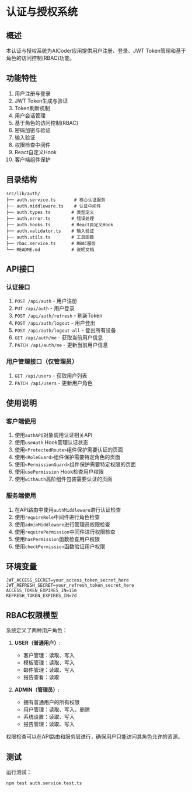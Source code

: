 # 认证与授权系统

## 概述

本认证与授权系统为AICoder应用提供用户注册、登录、JWT Token管理和基于角色的访问控制(RBAC)功能。

## 功能特性

1. 用户注册与登录
2. JWT Token生成与验证
3. Token刷新机制
4. 用户会话管理
5. 基于角色的访问控制(RBAC)
6. 密码加密与验证
7. 输入验证
8. 权限检查中间件
9. React自定义Hook
10. 客户端组件保护

## 目录结构

```
src/lib/auth/
├── auth.service.ts       # 核心认证服务
├── auth.middleware.ts    # 认证中间件
├── auth.types.ts        # 类型定义
├── auth.error.ts        # 错误处理
├── auth.hooks.ts        # React自定义Hook
├── auth.validator.ts    # 输入验证
├── auth.utils.ts        # 工具函数
├── rbac.service.ts      # RBAC服务
└── README.md            # 说明文档
```

## API接口

### 认证接口

1. `POST /api/auth` - 用户注册
2. `PUT /api/auth` - 用户登录
3. `POST /api/auth/refresh` - 刷新Token
4. `POST /api/auth/logout` - 用户登出
5. `POST /api/auth/logout-all` - 登出所有设备
6. `GET /api/auth/me` - 获取当前用户信息
7. `PATCH /api/auth/me` - 更新当前用户信息

### 用户管理接口（仅管理员）

1. `GET /api/users` - 获取用户列表
2. `PATCH /api/users` - 更新用户角色

## 使用说明

### 客户端使用

1. 使用`authAPI`对象调用认证相关API
2. 使用`useAuth` Hook管理认证状态
3. 使用`<ProtectedRoute>`组件保护需要认证的页面
4. 使用`<RoleGuard>`组件保护需要特定角色的页面
5. 使用`<PermissionGuard>`组件保护需要特定权限的页面
6. 使用`usePermission` Hook检查用户权限
7. 使用`withAuth`高阶组件包装需要认证的页面

### 服务端使用

1. 在API路由中使用`authMiddleware`进行认证检查
2. 使用`requireRole`中间件进行角色检查
3. 使用`adminMiddleware`进行管理员权限检查
4. 使用`requirePermission`中间件进行权限检查
5. 使用`hasPermission`函数检查用户权限
6. 使用`checkPermission`函数验证用户权限

## 环境变量

```
JWT_ACCESS_SECRET=your_access_token_secret_here
JWT_REFRESH_SECRET=your_refresh_token_secret_here
ACCESS_TOKEN_EXPIRES_IN=15m
REFRESH_TOKEN_EXPIRES_IN=7d
```

## RBAC权限模型

系统定义了两种用户角色：

1. **USER（普通用户）**:
   - 客户管理：读取、写入
   - 模板管理：读取、写入
   - 邮件管理：读取、写入
   - 报告查看：读取

2. **ADMIN（管理员）**:
   - 拥有普通用户的所有权限
   - 用户管理：读取、写入、删除
   - 系统设置：读取、写入
   - 报告管理：读取、写入

权限检查可以在API路由和服务层进行，确保用户只能访问其角色允许的资源。

## 测试

运行测试：
```bash
npm test auth.service.test.ts
```